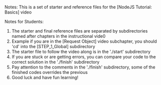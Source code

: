 Notes:
This is a set of starter and reference files for the [NodeJS Tutorial: Basics] video

Notes for Students:
1. The starter and final reference files are separated by subdirectories named after chapters in the instructional vide0
2. Example if you are in the [Request Object] video subchapter, you should 'cd' into the [STEP_1_Global] subdirectory
3. The starter file to follow the video along is in the './start' subdirectory
4. If you are stuck or are getting errors, you can compare your code to the correct solution in the './finish' subdirectory
5. Pay attention to the comments in the './finish' subdirectory, some of the finished codes overrides the previous
6. Good luck and have fun learning!

